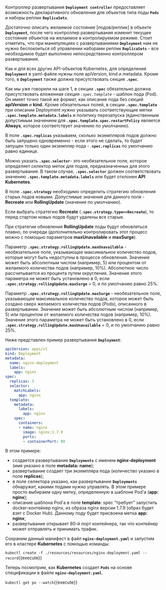 Контроллер развертывания **`Deployment controller`** предоставляет возможность декларативного обновления для объектов типа поды **`Pods`** и наборы реплик **`ReplicaSets`**. 

Достаточно описать желаемое состояние [подов/реплик] в объекте **`Deployment`**, после чего контроллер развертывания изменит текущее состояние объектов на желаемое в контролируемом режиме. Стоит отметить, что при манипуляциях с развертываниями **`Deployment`** нам не нужно беспокоиться об управлении наборами реплик **`ReplicaSets`** - все необходимое будет выполнено непосредственно контроллером развертывания.

Как и для всех других API-объектов Kubernetes, для определения **`Deployment`** в yaml-файле нужны поля apiVersion, kind и metadata. Кроме того, в **`Deployment`** также должна присутствовать секция **`.spec`**.

Как мы уже говорили на шаге 1, в секции **`.spec`** обязательно должна присутствовать вложенная секция *`.spec.template`* - шаблон пода (Pod). Он имеет точно такой же формат, как описание пода без секций **apiVersion** и **kind.** Кроме обязательных полей, в секции **`.spec.template`** при описании Deployment нужно указывать соответствующие метки **`.spec.template.metadata.labels`** и политику перезапуска (единственным допустимым значением для **`.spec.template.spec.restartPolicy`** является **Always**, которое соответствует значению по умолчанию).

В поле **`.spec.replicas`** указываем, сколько экземпляров подов должно быть запущено одновременно - если этого не сделать, то будет запущен только один экземпляр пода - .**`spec.replicas`** по умолчанию равно единице.

Можно указать **`.spec.selector`**- это необязательное поле, которое определяет селектор меток для подов, предназначенных для этого развертывания. 
В таком случае, **`.spec.selector`** должен соответствовать значению **`.spec.template.metadata.labels`** или будет отклонен **API Kubernetes**.

В поле **`.spec.strategy`** необходимо определить стратегию обновления старых подов новыми. Допустимые значения для данного поля - **Recreate** или **RollingUpdate** (значение по умолчанию).

Если выбрать стратегию **Recreate** (**`.spec.strategy.type==Recreate`**), то перед стартом новых подов будут удалены все старые.

При стратегии обновления **RollingUpdate** поды будут обновляться плавно, по очереди (дополнительно контролировать этот процесс можно с помощью параметров **maxUnavailable** и **maxSurge**).

Параметр **`.spec.strategy.rollingUpdate.maxUnavailable`** - необязательное поле, указывающее максимальное количество подов, которые могут быть недоступны в процессе обновления. Значение может быть абсолютным числом (например, 5) или процентом от желаемого количества подов (например, 10%). Абсолютное число рассчитывается из процента путем округления. Значение этого параметра не может быть установлено в 0, если **`.spec.strategy.rollingUpdate.maxSurge`** = 0, и по умолчанию равно 25%.

Параметр **`.spec.strategy.rollingUpdate.maxSurge`** - необязательное поле, указывающее максимальное количество подов, которое может быть создано сверх желаемого количества подов (Pods), описанного в развертывании. Значение может быть абсолютным числом (например, 5) или процентом от желаемого количества подов (например, 10%). Значение этого параметра не может быть установлено в 0, если **`.spec.strategy.rollingUpdate.maxUnavailable`** = 0, и по умолчанию равно 25%.

Ниже представлен пример развертывания **`Deployment`**:

```yaml
apiVersion: apps/v1
kind: Deployment
metadata:
  name: nginx-deployment
  labels:
    app: nginx
spec:
  replicas: 3
  selector:
    matchLabels:
      app: nginx
  template:
    metadata:
      labels:
        app: nginx
    spec:
      containers:
      - name: nginx
        image: nginx:1.7.9
        ports:
        - containerPort: 80
```
В этом примере:

 * создается развертывание **`Deployments`** с именем **nginx-deployment** (имя указано в поле **metadata: name**);
 * развертывание создает три экземпляра пода (количество указано в поле **replicas**);
 * в поле селектора указано, как развертывание **`Deployments`** обнаружит, какими подами нужно управлять. 
   В этом примере просто выбираем одну метку, определенную в шаблоне Pod'а (**app: nginx**);
 * описание шаблона Pod'а в поле **template**: spec “требует” запустить docker-контейнер nginx, из образа nginx версии 1.7.9 (образ будет взят с Docker Hub). 
   Данному поду будет присвоена метка **app: nginx**;
 * развертывание открывает 80-й порт контейнера, так что контейнер может отправлять и принимать трафик.


Сохраним данный манифест в файл **`nginx-deployment.yaml`** и запустим его в кластере **Kubernetes** с помощью команды:

`kubectl create -f ./resources/resources/nginx-deployment.yaml --record`{{execute}}

Теперь посмотрим, как **Kubernetes** создает  **`Pods`**  на основе спецификации в файле **`nginx-deployment.yaml`**.

`kubectl get po --watch`{{execute}}